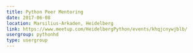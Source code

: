 ```yaml
---
title: Python Peer Mentoring
date: 2017-06-08
location: Marsilius-Arkaden, Heidelberg
link: https://www.meetup.com/HeidelbergPython/events/khqjcnywjblb/
usergroup: pythonhd
type: usergroup
---
```

